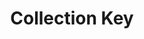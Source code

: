 ---
title: Collection Key
description: We publish open data
permalink: /es/collection/_key_
layout: collection-key
lang-ref: collection-key
lang: es
---